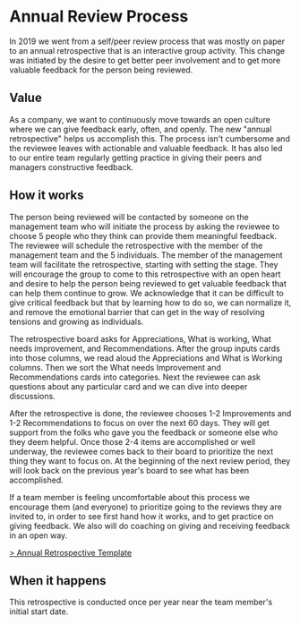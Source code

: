 # Annual Review Process

In 2019 we went from a self/peer review process that was mostly on paper to an annual retrospective that is an interactive group activity. This change was initiated by the desire to get better peer involvement and to get more valuable feedback for the person being reviewed.

## Value

As a company, we want to continuously move towards an open culture where we can give feedback early, often, and openly.
The new "annual retrospective" helps us accomplish this. The process isn't cumbersome and the reviewee leaves with actionable and valuable feedback. It has also led to our entire team regularly getting practice in giving their peers and managers constructive feedback.

## How it works

The person being reviewed will be contacted by someone on the management team who will initiate the process by asking the reviewee to choose 5 people who they think can provide them meaningful feedback. The reviewee will schedule the retrospective with the member of the management team and the 5 individuals. The member of the management team will facilitate the retrospective, starting with setting the stage. They will encourage the group to come to this retrospective with an open heart and desire to help the person being reviewed to get valuable feedback that can help them continue to grow. We acknowledge that it can be difficult to give critical feedback but that by learning how to do so, we can normalize it, and remove the emotional barrier that can get in the way of resolving tensions and growing as individuals.

The retrospective board asks for Appreciations, What is working, What needs improvement, and Recommendations. After the group inputs cards into those columns, we read aloud the Appreciations and What is Working columns. Then we sort the What needs Improvement and Recommendations cards into categories. Next the reviewee can ask questions about any particular card and we can dive into deeper discussions.

After the retrospective is done, the reviewee chooses 1-2 Improvements and 1-2 Recommendations to focus on over the next 60 days. They will get support from the folks who gave you the feedback or someone else who they deem helpful. Once those 2-4 items are accomplished or well underway, the reviewee comes back to their board to prioritize the next thing they want to focus on. At the beginning of the next review period, they will look back on the previous year's board to see what has been accomplished.

If a team member is feeling uncomfortable about this process we encourage them (and everyone) to prioritize going to the reviews they are invited to, in order to see first hand how it works, and to get practice on giving feedback. We also will do coaching on giving and receiving feedback in an open way.

[> Annual Retrospective Template](https://trello.com/b/Lpz7sc8d/template-name-annual-retrospective)

## When it happens

This retrospective is conducted once per year near the team member's initial start date.
